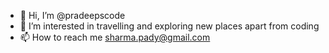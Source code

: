 - 👋 Hi, I’m @pradeepscode
- 👀 I’m interested in travelling and exploring new places apart from coding 
- 📫 How to reach me sharma.pady@gmail.com

<!---
pradeepscode/pradeepscode is a ✨ special ✨ repository because its `README.md` (this file) appears on your GitHub profile.
You can click the Preview link to take a look at your changes.
--->
